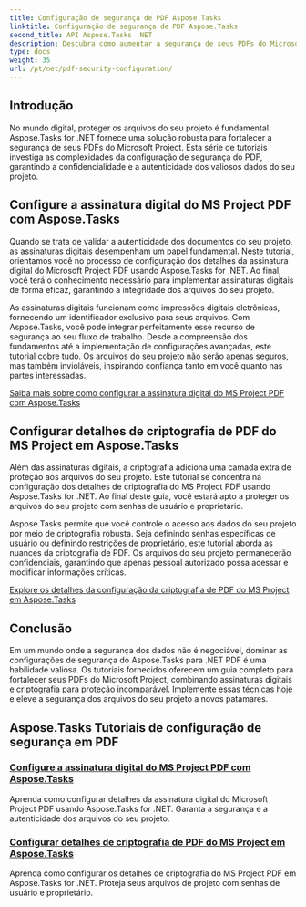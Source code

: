 ```yaml
---
title: Configuração de segurança de PDF Aspose.Tasks
linktitle: Configuração de segurança de PDF Aspose.Tasks
second_title: API Aspose.Tasks .NET
description: Descubra como aumentar a segurança de seus PDFs do Microsoft Project usando Aspose.Tasks for .NET. Aprenda técnicas de assinatura digital e criptografia.
type: docs
weight: 35
url: /pt/net/pdf-security-configuration/
---
```

## Introdução

No mundo digital, proteger os arquivos do seu projeto é fundamental. Aspose.Tasks for .NET fornece uma solução robusta para fortalecer a segurança de seus PDFs do Microsoft Project. Esta série de tutoriais investiga as complexidades da configuração de segurança do PDF, garantindo a confidencialidade e a autenticidade dos valiosos dados do seu projeto.

## Configure a assinatura digital do MS Project PDF com Aspose.Tasks

Quando se trata de validar a autenticidade dos documentos do seu projeto, as assinaturas digitais desempenham um papel fundamental. Neste tutorial, orientamos você no processo de configuração dos detalhes da assinatura digital do Microsoft Project PDF usando Aspose.Tasks for .NET. Ao final, você terá o conhecimento necessário para implementar assinaturas digitais de forma eficaz, garantindo a integridade dos arquivos do seu projeto.

As assinaturas digitais funcionam como impressões digitais eletrônicas, fornecendo um identificador exclusivo para seus arquivos. Com Aspose.Tasks, você pode integrar perfeitamente esse recurso de segurança ao seu fluxo de trabalho. Desde a compreensão dos fundamentos até a implementação de configurações avançadas, este tutorial cobre tudo. Os arquivos do seu projeto não serão apenas seguros, mas também invioláveis, inspirando confiança tanto em você quanto nas partes interessadas.

[Saiba mais sobre como configurar a assinatura digital do MS Project PDF com Aspose.Tasks](./pdf-digital-signature-details/)

## Configurar detalhes de criptografia de PDF do MS Project em Aspose.Tasks

Além das assinaturas digitais, a criptografia adiciona uma camada extra de proteção aos arquivos do seu projeto. Este tutorial se concentra na configuração dos detalhes de criptografia do MS Project PDF usando Aspose.Tasks for .NET. Ao final deste guia, você estará apto a proteger os arquivos do seu projeto com senhas de usuário e proprietário.

Aspose.Tasks permite que você controle o acesso aos dados do seu projeto por meio de criptografia robusta. Seja definindo senhas específicas de usuário ou definindo restrições de proprietário, este tutorial aborda as nuances da criptografia de PDF. Os arquivos do seu projeto permanecerão confidenciais, garantindo que apenas pessoal autorizado possa acessar e modificar informações críticas.

[Explore os detalhes da configuração da criptografia de PDF do MS Project em Aspose.Tasks](./pdf-encryption-details/)

## Conclusão

Em um mundo onde a segurança dos dados não é negociável, dominar as configurações de segurança do Aspose.Tasks para .NET PDF é uma habilidade valiosa. Os tutoriais fornecidos oferecem um guia completo para fortalecer seus PDFs do Microsoft Project, combinando assinaturas digitais e criptografia para proteção incomparável. Implemente essas técnicas hoje e eleve a segurança dos arquivos do seu projeto a novos patamares.

## Aspose.Tasks Tutoriais de configuração de segurança em PDF
### [Configure a assinatura digital do MS Project PDF com Aspose.Tasks](./pdf-digital-signature-details/)
Aprenda como configurar detalhes da assinatura digital do Microsoft Project PDF usando Aspose.Tasks for .NET. Garanta a segurança e a autenticidade dos arquivos do seu projeto.
### [Configurar detalhes de criptografia de PDF do MS Project em Aspose.Tasks](./pdf-encryption-details/)
Aprenda como configurar os detalhes de criptografia do MS Project PDF em Aspose.Tasks for .NET. Proteja seus arquivos de projeto com senhas de usuário e proprietário.